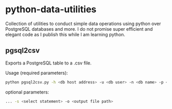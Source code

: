 # python-data-utilities
Collection of utilities to conduct simple data operations using python over PostgreSQL databases and more. I do not promise super efficient and elegant code as I publish this while I am learning python.

## pgsql2csv
Exports a PostgreSQL table to a .csv file.

Usage (required parameters):
```sh
python pgsql2csv.py -h <db host address> -u <db user> -n <db name> -p <db password> -t <tablename>
```

optional parameters:
```sh
... -s <select statement> -o <output file path>
```
